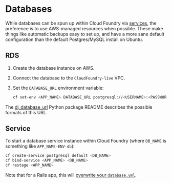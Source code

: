 # Databases

While databases can be spun up within Cloud Foundry via [services](http://docs.cloudfoundry.org/devguide/services/), the preference is to use AWS-managed resources when possible. These make things like automatic backups easy to set up, and have a more sane default configuration than the default Postgres/MySQL install on Ubuntu.

## RDS

1. Create the database instance on AWS.
1. Connect the database to the `CloudFoundry-live` VPC.
1. Set the `DATABASE_URL` environment variable:

    ```bash
    cf set-env <APP_NAME> DATABASE_URL postgresql://<USERNAME>:<PASSWORD>@<HOST>:5432/<NAME>
    ```

The [dj_database_url](https://github.com/kennethreitz/dj-database-url#url-schema) Python package README describes the possible formats of this URL.

## Service

To start a database service instance within Cloud Foundry (where `DB_NAME` is something like `APP_NAME-ENV-db`):

```bash
cf create-service postgresql default <DB_NAME>
cf bind-service <APP_NAME> <DB_NAME>
cf restage <APP_NAME>
```

Note that for a Rails app, this will [overwrite your `database.yml`](http://docs.cloudfoundry.org/buildpacks/ruby/ruby-service-bindings.html#rails-applications-have-autoconfigured-database-yml).
